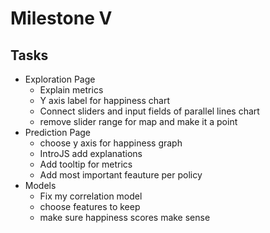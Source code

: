 # Milestone V

## Tasks

- Exploration Page
  - Explain metrics
  - Y axis label for happiness chart
  - Connect sliders and input fields of parallel lines chart
  - remove slider range for map and make it a point
- Prediction Page
  - choose y axis for happiness graph
  - IntroJS add explanations
  - Add tooltip for metrics
  - Add most important feauture per policy
- Models
  - Fix my correlation model
  - choose features to keep
  - make sure happiness scores make sense
